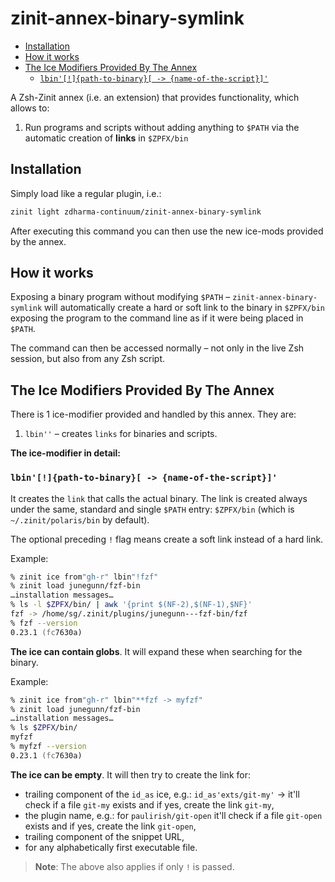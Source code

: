 # zinit-annex-binary-symlink<a name="z-a-linkbin"></a>

<!-- mdformat-toc start --slug=github --maxlevel=6 --minlevel=2 -->

- [Installation](#installation)
- [How it works](#how-it-works)
- [The Ice Modifiers Provided By The Annex](#the-ice-modifiers-provided-by-the-annex)
  - [`lbin'[!]{path-to-binary}[ -> {name-of-the-script}]'`](#lbinpath-to-binary---name-of-the-script)

<!-- mdformat-toc end -->

A Zsh-Zinit annex (i.e. an extension) that provides functionality, which allows to:

1. Run programs and scripts without adding anything to `$PATH` via the automatic creation of **links** in `$ZPFX/bin`

## Installation<a name="installation"></a>

Simply load like a regular plugin, i.e.:

```zsh
zinit light zdharma-continuum/zinit-annex-binary-symlink
```

After executing this command you can then use the new ice-mods provided by the annex.

## How it works<a name="how-it-works"></a>

Exposing a binary program without modifying `$PATH` – `zinit-annex-binary-symlink` will automatically create a hard or
soft link to the binary in `$ZPFX/bin` exposing the program to the command line as if it were being placed in `$PATH`.

The command can then be accessed normally – not only in the live Zsh session, but also from any Zsh script.

## The Ice Modifiers Provided By The Annex<a name="the-ice-modifiers-provided-by-the-annex"></a>

There is 1 ice-modifier provided and handled by this annex. They are:

1. `lbin''` – creates `links` for binaries and scripts.

**The ice-modifier in detail:**

### `lbin'[!]{path-to-binary}[ -> {name-of-the-script}]'`<a name="lbinpath-to-binary---name-of-the-script"></a>

It creates the `link` that calls the actual binary. The link is created always under the same, standard and single
`$PATH` entry: `$ZPFX/bin` (which is `~/.zinit/polaris/bin` by default).

The optional preceding `!` flag means create a soft link instead of a hard link.

Example:

```zsh
% zinit ice from"gh-r" lbin"!fzf"
% zinit load junegunn/fzf-bin
…installation messages…
% ls -l $ZPFX/bin/ | awk '{print $(NF-2),$(NF-1),$NF}'
fzf -> /home/sg/.zinit/plugins/junegunn---fzf-bin/fzf
% fzf --version
0.23.1 (fc7630a)
```

**The ice can contain globs**. It will expand these when searching for the binary.

Example:

```zsh
% zinit ice from"gh-r" lbin"**fzf -> myfzf"
% zinit load junegunn/fzf-bin
…installation messages…
% ls $ZPFX/bin/
myfzf
% myfzf --version
0.23.1 (fc7630a)
```

**The ice can be empty**. It will then try to create the link for:

- trailing component of the `id_as` ice, e.g.: `id_as'exts/git-my'` → it'll check if a file `git-my` exists and if yes,
  create the link `git-my`,
- the plugin name, e.g.: for `paulirish/git-open` it'll check if a file `git-open` exists and if yes, create the link
  `git-open`,
- trailing component of the snippet URL,
- for any alphabetically first executable file.

> **Note**: The above also applies if only `!` is passed.
